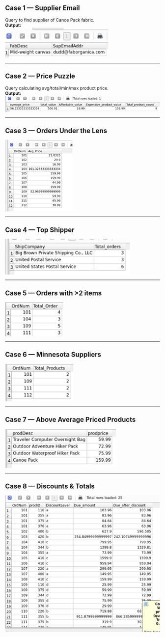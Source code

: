 ## Case 1 — Supplier Email
Query to find supplier of Canoe Pack fabric.  
**Output:**  
![Case 1 Output](screenshots/Case1.png)

---

## Case 2 — Price Puzzle
Query calculating avg/total/min/max product price.  
**Output:**  
![Case 2 Output](screenshots/Case2.png)

---

## Case 3 — Orders Under the Lens
![Case 3 Output](screenshots/Case3.png)

---

## Case 4 — Top Shipper
![Case 4 Output](screenshots/Case4.png)

---

## Case 5 — Orders with >2 items
![Case 5 Output](screenshots/Case5.png)

---

## Case 6 — Minnesota Suppliers
![Case 6 Output](screenshots/Case6.png)

---

## Case 7 — Above Average Priced Products
![Case 7 Output](screenshots/Case7.png)

---

## Case 8 — Discounts & Totals
![Case 8 Output](screenshots/Case8.png)
